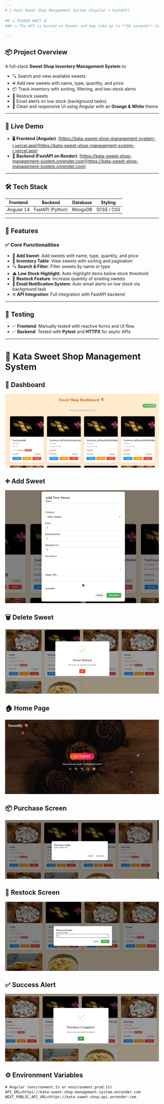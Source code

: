 ```yaml
---
# 🍬 Kata Sweet Shop Management System (Angular + FastAPI)

## ⚠️ PLEASE WAIT ⏳
### 💤 The API is hosted on Render and may take up to **50 seconds** to wake up after inactivity. Please be patient while waiting for responses.

---
```


## 📦 Project Overview

A full-stack **Sweet Shop Inventory Management System** to:

- 🔍 Search and view available sweets
- ➕ Add new sweets with name, type, quantity, and price
- 📦 Track inventory with sorting, filtering, and low-stock alerts
- 🔁 Restock sweets
- 📩 Email alerts on low stock (background tasks)
- 🎨 Clean and responsive UI using Angular with an **Orange & White** theme

---

## 🚀 Live Demo

- 🖥️ **Frontend (Angular)**: [https://kata-sweet-shop-management-system-r.vercel.app](https://kata-sweet-shop-management-system-r.vercel.app)
- 🧠 **Backend (FastAPI on Render)**: [https://kata-sweet-shop-management-system.onrender.com](https://kata-sweet-shop-management-system.onrender.com)

---

## 🛠 Tech Stack

| Frontend   | Backend          | Database | Styling    |
| ---------- | ---------------- | -------- | ---------- |
| Angular 14 | FastAPI (Python) | MongoDB  | SCSS / CSS |

---

## 📁 Features

### ✅ Core Functionalities

- 🧁 **Add Sweet**: Add sweets with name, type, quantity, and price
- 📃 **Inventory Table**: View sweets with sorting and pagination
- 🔍 **Search & Filter**: Filter sweets by name or type
- ⚠️ **Low Stock Highlight**: Auto-highlight items below stock threshold
- 🔄 **Restock Feature**: Increase quantity of existing sweets
- 📩 **Email Notification System**: Auto email alerts on low stock via background task
- 🌐 **API Integration**: Full integration with FastAPI backend

---

## 🧪 Testing

- ✅ **Frontend**: Manually tested with reactive forms and UI flow
- ✅ **Backend**: Tested with **Pytest** and **HTTPX** for async APIs

---

# 🍬 Kata Sweet Shop Management System

## 🧁 Dashboard
![Dashboard](./assets/Dashboard.png)

## ➕ Add Sweet
![Add Sweet](./assets/addSweet.png)

## 🗑️ Delete Sweet
![Delete Sweet](./assets/Delete%20Sweet.png)

## 🏠 Home Page
![Home Page](./assets/HomePage.png)

## 📦 Purchase Screen
![Purchase](./assets/Purchase.png)

## 🔁 Restock Screen
![Restock](./assets/Restock.png)

## ✅ Success Alert
![Success](./assets/Success.png)


## ⚙️ Environment Variables

```env
# Angular (environment.ts or environment.prod.ts)
API_URL=https://kata-sweet-shop-management-system.onrender.com
NEXT_PUBLIC_API_URL=https://kata-sweet-shop-api.onrender.com
